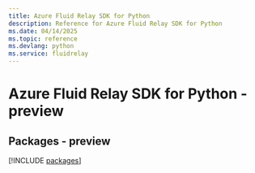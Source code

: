 ```yaml
---
title: Azure Fluid Relay SDK for Python
description: Reference for Azure Fluid Relay SDK for Python
ms.date: 04/14/2025
ms.topic: reference
ms.devlang: python
ms.service: fluidrelay
---
```

# Azure Fluid Relay SDK for Python - preview
## Packages - preview
[!INCLUDE [packages](fluid-relay-index.md)]